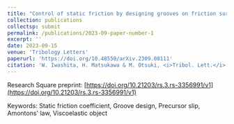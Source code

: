 ```yaml
---
title: "Control of static friction by designing grooves on friction surface"
collection: publications
collectsp: submit
permalink: /publications/2023-09-paper-number-1
excerpt: ''
date: 2023-09-15
venue: 'Tribology Letters'
paperurl: 'https://doi.org/10.48550/arXiv.2309.08111'
citation: 'W. Iwashita, H. Matsukawa & M. Otsuki, <i>Tribol. Lett.</i> in press.'
---
```


Research Square preprint: [https://doi.org/10.21203/rs.3.rs-3356991/v1](https://doi.org/10.21203/rs.3.rs-3356991/v1)

Keywords: Static friction coefficient, Groove design, Precursor slip, Amontons' law, Viscoelastic object
